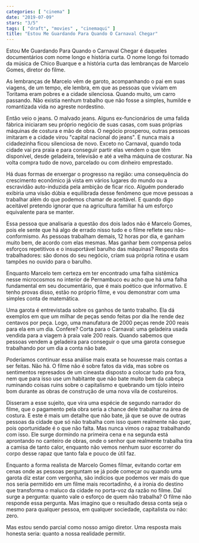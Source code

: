 ```yaml
---
categories: [ "cinema" ]
date: "2019-07-09"
stars: "3/5"
tags: [ "draft", "movies" , "cinemaqui" ]
title: "Estou Me Guardando Para Quando O Carnaval Chegar"
---
```

Estou Me Guardando Para Quando o Carnaval Chegar é daqueles
documentários com nome longo e história curta. O nome longo foi
tomado da música de Chico Buarque e a história curta das lembranças
de Marcelo Gomes, diretor do filme.

As lembranças de Marcelo vêm de garoto, acompanhando o pai em suas
viagens, de um tempo, ele lembra, em que as pessoas que viviam em Toritama
eram pobres e a cidade silenciosa. Quando muito, um carro passando. Não
existia nenhum trabalho que não fosse a simples, humilde e romantizada
vida no agreste nordestino.

Então veio o jeans. O malvado jeans. Alguns ex-funcionários de uma
falida fábrica iniciaram seu próprio negócio de suas casas, com suas
próprias máquinas de costura e mão de obra. O negócio prosperou,
outras pessoas imitaram e a cidade virou "capital nacional do jeans". E
nunca mais a cidadezinha ficou silenciosa de novo. Exceto no Carnaval,
quando toda cidade vai pra praia e para conseguir partir elas vendem
o que têm disponível, desde geladeira, televisão e até a velha
máquina de costurar. Na volta compra tudo de novo, parcelado ou com
dinheiro emprestado.

Há duas formas de enxergar o progresso na região: uma consequência
do crescimento econômico já vista em vários lugares do mundo ou a
escravidão auto-induzida pela ambição de ficar rico. Alguém ponderado
exibiria uma visão dúbia e equilibrada desse fenômeno que move pessoas
a trabalhar além do que podemos chamar de aceitável. E quando digo
aceitável pretendo ignorar que na agricultura familiar há um esforço
equivalente para se manter.

Essa pessoa que analisaria a questão dos dois lados não é Marcelo
Gomes, pois ele sente que há algo de errado nisso tudo e o filme reflete
seu não-conformismo. As pessoas trabalham demais, 12 horas por dia, e
ganham muito bem, de acordo com elas mesmas. Mas ganhar bem compensa pelos
esforços repetitivos e o insuportável barulho das máquinas? Resposta
dos trabalhadores: são donos do seu negócio, criam sua própria rotina
e usam tampões no ouvido para o barulho.

Enquanto Marcelo tem certeza em ter encontrado uma falha sistêmica
nesse microcosmos no interior de Pernambuco eu acho que há uma falha
fundamental em seu documentário, que é mais poético que informativo. E
tenho provas disso, estão no próprio filme, e vou demonstrar com uma
simples conta de matemática.

Uma garota é entrevistada sobre os ganhos de tanto trabalho. Ela dá
exemplos em que um milhar de peças sendo feitas por dia lhe rende dez
centavos por peça. Logo, uma manufatura de 2000 peças rende 200 reais
para ela em um dia. Confere? Corta para o Carnaval: uma geladeira usada
vendida para a viagem à praia vale 200 reais. Quando sabemos que pessoas
vendem a geladeira para conseguir o que uma garota consegue trabalhando
por um dia a conta não bate.

Poderíamos continuar essa análise mais exata se houvesse mais contas a
ser feitas. Não há. O filme não é sobre fatos da vida, mas sobre os
sentimentos represados de um cineasta disposto a colocar tudo pra fora,
nem que para isso use um habitante que não bate muito bem da cabeça
ruminando coisas ruins sobre o capitalismo e quebrando um tijolo inteiro
bom durante as obras de construção de uma nova vila de costureiros.

Disseram a esse sujeito, que vira uma espécie de segundo narrador do
filme, que o pagamento pela obra seria a chance dele trabalhar na área
de costura. E este é mais um detalhe que não bate, já que se ouve de
outras pessoas da cidade que só não trabalha com isso quem realmente
não quer, pois oportunidade é o que não falta. Mas nunca vimos o rapaz
trabalhando com isso. Ele surge dormindo na primeira cena e na segunda
está aprontando no canteiro de obras, onde o senhor que realmente
trabalha tira a camisa de tanto calor, enquanto não vemos nenhum suor
escorrer do corpo desse rapaz que tanto fala e pouco de útil faz.

Enquanto a forma realista de Marcelo Gomes filmar, evitando cortar em
cenas onde as pessoas perguntam se já pode começar ou quando uma garota
diz estar com vergonha, são indícios que podemos ver mais do que nos
seria permitido em um filme mais recortadinho, é a ironia do destino que
transforma o maluco da cidade no porta-voz da razão no filme. Daí surge
a pergunta: quanto vale o esforço de quem não trabalha? O filme não
responde essa pergunta. Mas imagino que o resultado dessa conta seja o
mesmo para qualquer pessoa, em qualquer sociedade, capitalista ou não:
zero.

Mas estou sendo parcial como nosso amigo diretor. Uma resposta mais
honesta seria: quanto a nossa realidade permitir.
